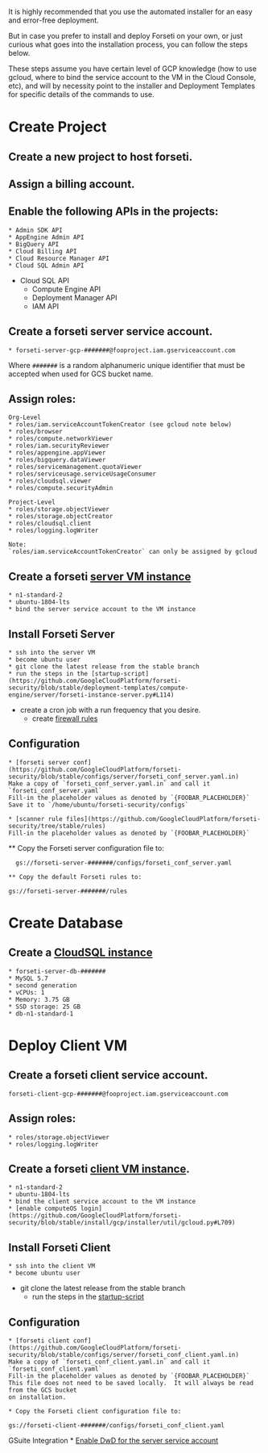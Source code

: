 It is highly recommended that you use the automated installer for an easy
and error-free deployment.

But in case you prefer to install and deploy Forseti on your own, or just
curious what goes into the installation process, you can follow the steps below.

These steps assume you have certain level of GCP knowledge (how to use gcloud,
where to bind the service account to the VM in the Cloud Console, etc),
and will by necessity point to the installer and Deployment Templates for
specific details of the commands to use.

# Create Project

## Create a new project to host forseti.

## Assign a billing account.

## Enable the following APIs in the projects:

	* Admin SDK API
	* AppEngine Admin API
	* BigQuery API
	* Cloud Billing API
	* Cloud Resource Manager API
	* Cloud SQL Admin API
  * Cloud SQL API
	* Compute Engine API
	* Deployment Manager API
	* IAM API

## Create a forseti server service account.
	* forseti-server-gcp-#######@fooproject.iam.gserviceaccount.com

  Where `#######` is a random alphanumeric unique identifier that must be
  accepted when used for GCS bucket name.

## Assign roles:

	Org-Level
	* roles/iam.serviceAccountTokenCreator (see gcloud note below)
	* roles/browser
	* roles/compute.networkViewer
	* roles/iam.securityReviewer
	* roles/appengine.appViewer
	* roles/bigquery.dataViewer
	* roles/servicemanagement.quotaViewer
	* roles/serviceusage.serviceUsageConsumer
	* roles/cloudsql.viewer
	* roles/compute.securityAdmin

	Project-Level
	* roles/storage.objectViewer
	* roles/storage.objectCreator
	* roles/cloudsql.client
	* roles/logging.logWriter

	Note: 
	`roles/iam.serviceAccountTokenCreator` can only be assigned by gcloud

## Create a forseti [server VM instance](https://github.com/GoogleCloudPlatform/forseti-security/blob/2.0-dev/deployment-templates/compute-engine/server/forseti-instance-server.py)
	* n1-standard-2
	* ubuntu-1804-lts
	* bind the server service account to the VM instance

## Install Forseti Server
	* ssh into the server VM
	* become ubuntu user
	* git clone the latest release from the stable branch
	* run the steps in the [startup-script](https://github.com/GoogleCloudPlatform/forseti-security/blob/stable/deployment-templates/compute-engine/server/forseti-instance-server.py#L114)
  * create a cron job with a run frequency that you desire.
	* create [firewall rules](https://github.com/GoogleCloudPlatform/forseti-security/blob/stable/install/gcp/installer/forseti_server_installer.py#L164)

## Configuration
	* [forseti server conf](https://github.com/GoogleCloudPlatform/forseti-security/blob/stable/configs/server/forseti_conf_server.yaml.in)
	Make a copy of `forseti_conf_server.yaml.in` and call it `forseti_conf_server.yaml`
	Fill-in the placeholder values as denoted by `{FOOBAR_PLACEHOLDER}`
	Save it to `/home/ubuntu/forseti-security/configs`

	* [scanner rule files](https://github.com/GoogleCloudPlatform/forseti-security/tree/stable/rules)
	Fill-in the placeholder values as denoted by `{FOOBAR_PLACEHOLDER}`

  ** Copy the Forseti server configuration file to:
  ```
	gs://forseti-server-#######/configs/forseti_conf_server.yaml
  ```
	** Copy the default Forseti rules to:
  ```
  gs://forseti-server-#######/rules
  ```

# Create Database

## Create a [CloudSQL instance](https://github.com/GoogleCloudPlatform/forseti-security/blob/2.0-dev/deployment-templates/cloudsql/cloudsql-instance.py)
	* forseti-server-db-#######
	* MySQL 5.7
	* second generation
	* vCPUs: 1
	* Memory: 3.75 GB
	* SSD storage: 25 GB
	* db-n1-standard-1

# Deploy Client VM

## Create a forseti client service account.
```
forseti-client-gcp-#######@fooproject.iam.gserviceaccount.com
```

## Assign roles:
	* roles/storage.objectViewer
	* roles/logging.logWriter

## Create a forseti [client VM instance](https://github.com/GoogleCloudPlatform/forseti-security/blob/2.0-dev/deployment-templates/compute-engine/client/forseti-instance-client.py).
	* n1-standard-2
	* ubuntu-1804-lts
	* bind the client service account to the VM instance
	* [enable computeOS login](https://github.com/GoogleCloudPlatform/forseti-security/blob/stable/install/gcp/installer/util/gcloud.py#L709)

## Install Forseti Client
	* ssh into the client VM
	* become ubuntu user
  * git clone the latest release from the stable branch
	* run the steps in the [startup-script](https://github.com/GoogleCloudPlatform/forseti-security/blob/stable/deployment-templates/compute-engine/client/forseti-instance-client.py)

## Configuration
	* [forseti client conf](https://github.com/GoogleCloudPlatform/forseti-security/blob/stable/configs/server/forseti_conf_client.yaml.in)
	Make a copy of `forseti_conf_client.yaml.in` and call it `forseti_conf_client.yaml`
	Fill-in the placeholder values as denoted by `{FOOBAR_PLACEHOLDER}`
	This file does not need to be saved locally.  It will always be read from the GCS bucket
	on installation.

	* Copy the Forseti client configuration file to:
  ```
  gs://forseti-client-#######/configs/forseti_conf_client.yaml
  ```

GSuite Integration
	* [Enable DwD for the server service account](https://forsetisecurity.org/docs/howto/configure/gsuite-group-collection.html)
